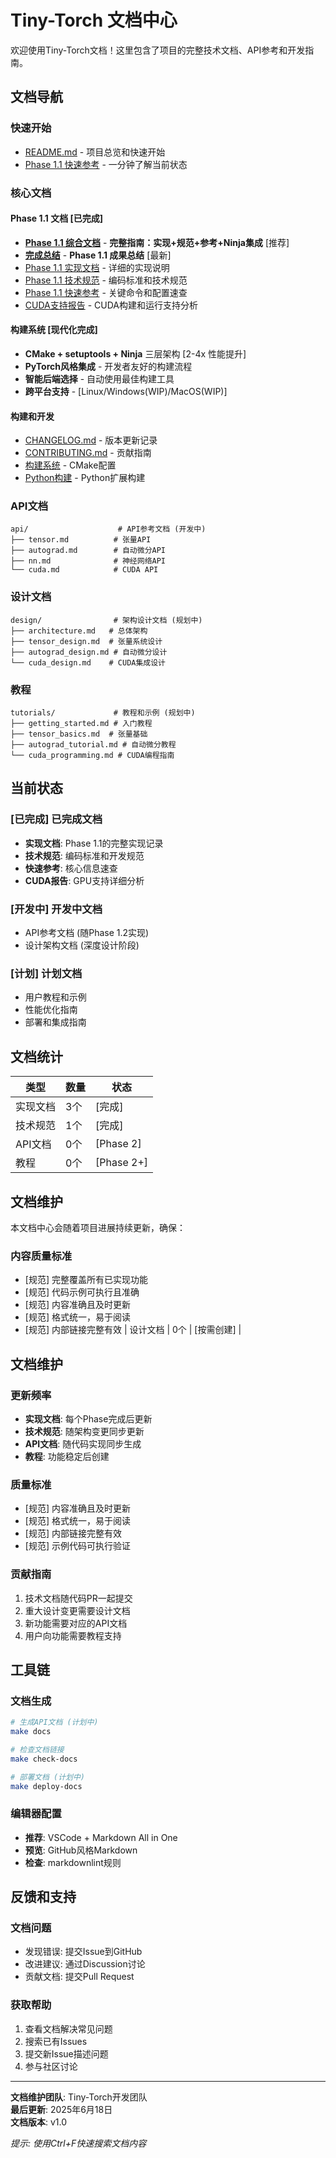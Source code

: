 # Tiny-Torch 文档中心

欢迎使用Tiny-Torch文档！这里包含了项目的完整技术文档、API参考和开发指南。

## 文档导航

### 快速开始
- [README.md](../README.md) - 项目总览和快速开始
- [Phase 1.1 快速参考](phase1_1_quick_reference.md) - 一分钟了解当前状态

### 核心文档

#### Phase 1.1 文档 [已完成]
- [**Phase 1.1 综合文档**](phase1_1_comprehensive.md) - **完整指南：实现+规范+参考+Ninja集成** [推荐]
- [**完成总结**](../PHASE1_1_COMPLETION_SUMMARY.md) - **Phase 1.1 成果总结** [最新]
- [Phase 1.1 实现文档](phase1_1_implementation.md) - 详细的实现说明
- [Phase 1.1 技术规范](phase1_1_technical_spec.md) - 编码标准和技术规范
- [Phase 1.1 快速参考](phase1_1_quick_reference.md) - 关键命令和配置速查
- [CUDA支持报告](cuda_support_report.md) - CUDA构建和运行支持分析

#### 构建系统 [现代化完成]
- **CMake + setuptools + Ninja** 三层架构 [2-4x 性能提升]
- **PyTorch风格集成** - 开发者友好的构建流程
- **智能后端选择** - 自动使用最佳构建工具
- **跨平台支持** - [Linux/Windows(WIP)/MacOS(WIP)]

#### 构建和开发
- [CHANGELOG.md](../CHANGELOG.md) - 版本更新记录
- [CONTRIBUTING.md](../CONTRIBUTING.md) - 贡献指南
- [构建系统](../CMakeLists.txt) - CMake配置
- [Python构建](../setup.py) - Python扩展构建

### API文档
```
api/                    # API参考文档 (开发中)
├── tensor.md          # 张量API
├── autograd.md        # 自动微分API  
├── nn.md              # 神经网络API
└── cuda.md            # CUDA API
```

### 设计文档  
```
design/                # 架构设计文档 (规划中)
├── architecture.md   # 总体架构
├── tensor_design.md  # 张量系统设计
├── autograd_design.md # 自动微分设计
└── cuda_design.md    # CUDA集成设计
```

### 教程
```
tutorials/             # 教程和示例 (规划中)
├── getting_started.md # 入门教程
├── tensor_basics.md  # 张量基础
├── autograd_tutorial.md # 自动微分教程
└── cuda_programming.md # CUDA编程指南
```

## 当前状态

### [已完成] 已完成文档
- **实现文档**: Phase 1.1的完整实现记录
- **技术规范**: 编码标准和开发规范  
- **快速参考**: 核心信息速查
- **CUDA报告**: GPU支持详细分析

### [开发中] 开发中文档
- API参考文档 (随Phase 1.2实现)
- 设计架构文档 (深度设计阶段)

### [计划] 计划文档
- 用户教程和示例
- 性能优化指南
- 部署和集成指南

## 文档统计

| 类型 | 数量 | 状态 |
|------|------|------|
| 实现文档 | 3个 | [完成] |
| 技术规范 | 1个 | [完成] |
| API文档 | 0个 | [Phase 2] |
| 教程 | 0个 | [Phase 2+] |

## 文档维护

本文档中心会随着项目进展持续更新，确保：

### 内容质量标准
- [规范] 完整覆盖所有已实现功能
- [规范] 代码示例可执行且准确
- [规范] 内容准确且及时更新
- [规范] 格式统一，易于阅读
- [规范] 内部链接完整有效
| 设计文档 | 0个 | [按需创建] |

## 文档维护

### 更新频率
- **实现文档**: 每个Phase完成后更新
- **技术规范**: 随架构变更同步更新  
- **API文档**: 随代码实现同步生成
- **教程**: 功能稳定后创建

### 质量标准
- [规范] 内容准确且及时更新
- [规范] 格式统一，易于阅读
- [规范] 内部链接完整有效
- [规范] 示例代码可执行验证

### 贡献指南
1. 技术文档随代码PR一起提交
2. 重大设计变更需要设计文档
3. 新功能需要对应的API文档
4. 用户向功能需要教程支持

## 工具链

### 文档生成
```bash
# 生成API文档 (计划中)
make docs

# 检查文档链接
make check-docs

# 部署文档 (计划中)  
make deploy-docs
```

### 编辑器配置
- **推荐**: VSCode + Markdown All in One
- **预览**: GitHub风格Markdown
- **检查**: markdownlint规则

## 反馈和支持

### 文档问题
- 发现错误: 提交Issue到GitHub
- 改进建议: 通过Discussion讨论
- 贡献文档: 提交Pull Request

### 获取帮助
1. 查看文档解决常见问题
2. 搜索已有Issues
3. 提交新Issue描述问题  
4. 参与社区讨论

---

**文档维护团队**: Tiny-Torch开发团队  
**最后更新**: 2025年6月18日  
**文档版本**: v1.0  

*提示: 使用Ctrl+F快速搜索文档内容*
